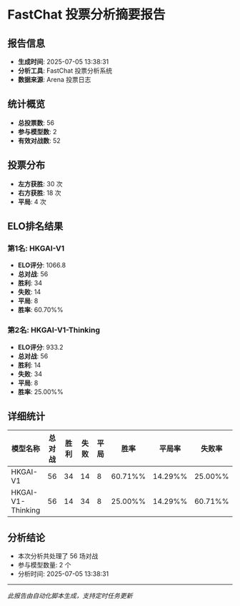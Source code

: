 # FastChat 投票分析摘要报告

## 报告信息
- **生成时间**: 2025-07-05 13:38:31
- **分析工具**: FastChat 投票分析系统
- **数据来源**: Arena 投票日志

## 统计概览
- **总投票数**: 56
- **参与模型数**: 2
- **有效对战数**: 52

## 投票分布
- **左方获胜**: 30 次
- **右方获胜**: 18 次
- **平局**: 4 次

## ELO排名结果
### 第1名: HKGAI-V1
- **ELO评分**: 1066.8
- **总对战**: 56
- **胜利**: 34
- **失败**: 14
- **平局**: 8
- **胜率**: 60.70%%

### 第2名: HKGAI-V1-Thinking
- **ELO评分**: 933.2
- **总对战**: 56
- **胜利**: 14
- **失败**: 34
- **平局**: 8
- **胜率**: 25.00%%

## 详细统计

| 模型名称 | 总对战 | 胜利 | 失败 | 平局 | 胜率 | 平局率 | 失败率 |
|---------|--------|------|------|------|------|--------|--------|
| HKGAI-V1 | 56 | 34 | 14 | 8 | 60.71%% | 14.29%% | 25.00%% |
| HKGAI-V1-Thinking | 56 | 14 | 34 | 8 | 25.00%% | 14.29%% | 60.71%% |

## 分析结论
- 本次分析共处理了 56 场对战
- 参与模型数量: 2 个
- 分析时间: 2025-07-05 13:38:31

---
*此报告由自动化脚本生成，支持定时任务更新*
